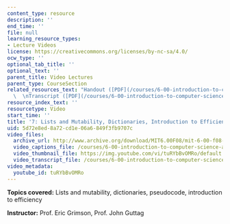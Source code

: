 ```yaml
---
content_type: resource
description: ''
end_time: ''
file: null
learning_resource_types:
- Lecture Videos
license: https://creativecommons.org/licenses/by-nc-sa/4.0/
ocw_type: ''
optional_tab_title: ''
optional_text: ''
parent_title: Video Lectures
parent_type: CourseSection
related_resources_text: "Handout ([PDF](/courses/6-00-introduction-to-computer-science-and-programming-fall-2008/resources/lec7))\
  \  \nTranscript ([PDF](/courses/6-00-introduction-to-computer-science-and-programming-fall-2008/resources/6-00f08-l07))"
resource_index_text: ''
resourcetype: Video
start_time: ''
title: '7: Lists and Mutability, Dictionaries, Introduction to Efficiency'
uid: 5d72e8ed-8a72-cd1e-06a6-849f3fb9707c
video_files:
  archive_url: http://www.archive.org/download/MIT6.00F08/mit-6-00-f08-lec07_300k.mp4
  video_captions_file: /courses/6-00-introduction-to-computer-science-and-programming-fall-2008/35f9ffa69fd85bc58a71caec7236564f_tuRYbBvOMRo.vtt
  video_thumbnail_file: https://img.youtube.com/vi/tuRYbBvOMRo/default.jpg
  video_transcript_file: /courses/6-00-introduction-to-computer-science-and-programming-fall-2008/7fefedbdce370370db3afd46320316fe_tuRYbBvOMRo.pdf
video_metadata:
  youtube_id: tuRYbBvOMRo
---
```


**Topics covered:** Lists and mutability, dictionaries, pseudocode, introduction to efficiency

**Instructor:** Prof. Eric Grimson, Prof. John Guttag

